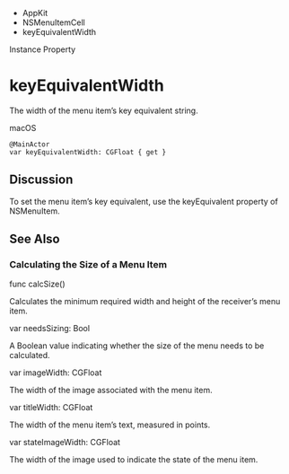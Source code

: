 

- AppKit
- NSMenuItemCell
-  keyEquivalentWidth 

Instance Property

# keyEquivalentWidth

The width of the menu item’s key equivalent string.

macOS

``` source
@MainActor
var keyEquivalentWidth: CGFloat { get }
```

## Discussion

To set the menu item’s key equivalent, use the keyEquivalent property of NSMenuItem.

## See Also

### Calculating the Size of a Menu Item

func calcSize()

Calculates the minimum required width and height of the receiver’s menu item.

var needsSizing: Bool

A Boolean value indicating whether the size of the menu needs to be calculated.

var imageWidth: CGFloat

The width of the image associated with the menu item.

var titleWidth: CGFloat

The width of the menu item’s text, measured in points.

var stateImageWidth: CGFloat

The width of the image used to indicate the state of the menu item.

